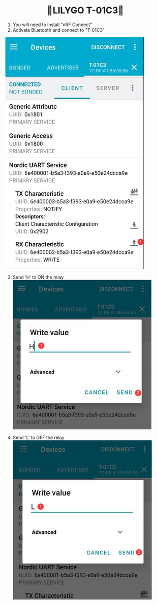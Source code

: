 <h1 align = "center">🌟LILYGO T-01C3🌟</h1>

1. You will need to install "nRF Connect"
2. Activate Bluetooth and connect to "T-01C3"
 
![](../../image/Relay_BLE_uart1.png)

3. Send 'H' to ON the relay
![](../../image/Relay_BLE_uart2.png)

4. Send 'L' to OFF the relay
![](../../image/Relay_BLE_uart3.png)